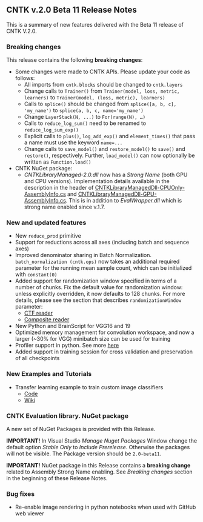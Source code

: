 ## CNTK v.2.0 Beta 11 Release Notes

This is a summary of new features delivered with the Beta 11 release of CNTK V.2.0.

### Breaking changes

This release contains the following **breaking changes**:

* Some changes were made to CNTK APIs. Please update your code as follows:
  * All imports from `cntk.blocks` should be changed to `cntk.layers`
  * Change calls to `Trainer()` from `Trainer(model, loss, metric, learners)` to `Trainer(model, (loss, metric), learners)`
  * Calls to `splice()` should be changed from `splice([a, b, c], 'my_name')` to `splice(a, b, c, name='my_name')`
  * Change `LayerStack(N, ...)` to `For(range(N), …)`
  * Calls to `reduce_log_sum()` need to be renamed to `reduce_log_sum_exp()`
  * Explicit calls to `plus()`, `log_add_exp()` and `element_times()` that pass a name must use the keyword `name=...`
  * Change calls to `save_model()` and `restore_model()` to `save()` and `restore()`, respectively. Further, `load_model()` can now optionally be written as `Function.load()`
* CNTK NuGet package:
  * *CNTKLibraryManaged-2.0.dll* now has a *Strong Name* (both GPU and CPU versions). Implementation details available in the description in the header of  [CNTKLibraryManagedDll-CPUOnly-AssemblyInfo.cs](https://github.com/Microsoft/CNTK/blob/master/bindings/csharp/CNTKLibraryManagedDll/CNTKLibraryManagedDll-CPUOnly-AssemblyInfo.cs) and [CNTKLibraryManagedDll-GPU-AssemblyInfo.cs](https://github.com/Microsoft/CNTK/blob/master/bindings/csharp/CNTKLibraryManagedDll/CNTKLibraryManagedDll-GPU-AssemblyInfo.cs). This is in addition to *EvalWrapper.dll* which is strong name enabled since v.1.7.

### New and updated features

* New `reduce_prod` primitive
* Support for reductions across all axes (including batch and sequence axes)
* Improved denominator sharing in Batch Normalization. `batch_normalization (cntk.ops)` now takes an additional required parameter for the running mean sample count, which can be initialized with `constant(0)`
* Added support for randomization window specified in terms of a number of chunks. Fix the default value for randomization window: unless explicitly overridden, it now defaults to 128 chunks. For more details, please see the section that describes `randomizationWindow` parameter:
  * [CTF reader](./CNTKTextFormat-Reader#reader-section)
  * [Composite reader](./Understanding-and-Extending-Readers#general-reader-configuration)
* New Python and BrainScript for VGG16 and 19
* Optimized memory management for convolution workspace, and now a larger (~30% for VGG) minibatch size can be used for training  
* Profiler support in python. See more [here](./Performance-Profiler#for-python)
* Added support in training session for cross validation and preservation of all checkpoints

### New Examples and Tutorials

* Transfer learning example to train custom image classifiers
  * [Code](https://github.com/Microsoft/CNTK/tree/v2.0.beta11.0/Examples/Image/TransferLearning) 
  * [Wiki](./Build-your-own-image-classifier-using-Transfer-Learning)

### CNTK Evaluation library. NuGet package

A new set of NuGet Packages is provided with this Release. 

**IMPORTANT!** In Visual Studio *Manage Nuget Packages* Window change the default option *Stable Only* to *Include Prerelease*. Otherwise the packages will not be visible. The Package version should be ```2.0-beta11```.

**IMPORTANT!** NuGet package in this Release contains a **breaking change** related to Assembly Strong Name enabling. See *Breaking changes* section in the beginning of these Release Notes. 

### Bug fixes

* Re-enable image rendering in python notebooks when used with GitHub web viewer